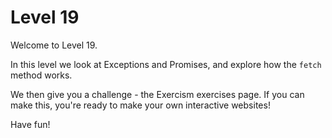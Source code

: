 # Level 19

Welcome to Level 19.

In this level we look at Exceptions and Promises, and explore how the `fetch` method works.

We then give you a challenge - the Exercism exercises page. If you can make this, you're ready to make your own interactive websites!

Have fun!
